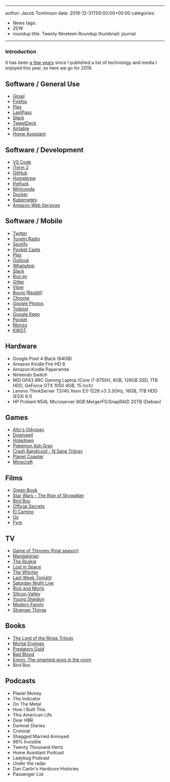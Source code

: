 
---
author: Jacob Tomlinson
date: 2019-12-31T00:00:00+00:00
categories:
  - News
tags:
  - 2019
  - roundup
title: Twenty Nineteen Roundup
thumbnail: journal
---


### Introduction

It has been [a few years](https://www.jacobtomlinson.co.uk/posts/2015/twenty-fifteen-roundup/) since I published a list of technology and media I enjoyed this year, so here we go for 2019.

## Software / General Use

 * [Gmail](https://mail.google.com/)
 * [Firefox](https://www.mozilla.org/en-GB/firefox/new/)
 * [Plex](https://plex.tv/)
 * [LastPass](https://lastpass.com/)
 * [Slack](https://slack.com/)
 * [TweetDeck](https://tweetdeck.twitter.com/)
 * [Airtable](https://airtable.com/)
 * [Home Assistant](https://www.home-assistant.io/)

## Software / Development

 * [VS Code](https://code.visualstudio.com/)
 * [iTerm 2](http://iterm2.com/)
 * [GitHub](https://github.com/)
 * [Homebrew](http://brew.sh/)
 * [thefuck](https://github.com/nvbn/thefuck)
 * [Miniconda](https://docs.conda.io/en/latest/miniconda.html)
 * [Docker](https://www.docker.com/)
 * [Kubernetes](https://kubernetes.io/)
 * [Amazon Web Services](https://aws.amazon.com/)

## Software / Mobile

 * [Twitter](https://play.google.com/store/apps/details?id=com.twitter.android&hl=en_GB)
 * [TuneIn Radio](https://play.google.com/store/apps/details?id=tunein.player&hl=en_GB)
 * [Spotify](https://play.google.com/store/apps/details?id=com.spotify.music&hl=en_GB)
 * [Pocket Casts](https://play.google.com/store/apps/details?id=au.com.shiftyjelly.pocketcasts&hl=en_GB)
 * [Plex](https://play.google.com/store/apps/details?id=com.plexapp.android&hl=en_GB)
 * [Outlook](https://play.google.com/store/apps/details?id=com.microsoft.office.outlook&hl=en_GB)
 * [WhatsApp](https://play.google.com/store/apps/details?id=com.whatsapp&hl=en_GB)
 * [Slack](https://play.google.com/store/apps/details?id=com.Slack&hl=en_GB)
 * [Riot.im](https://play.google.com/store/apps/details?id=im.vector.app&hl=en_GB)
 * [Gitter](https://play.google.com/store/apps/details?id=im.gitter.gitter&hl=en_GB)
 * [Viber](https://play.google.com/store/apps/details?id=com.viber.voip&hl=en_GB)
 * [Boost (Reddit)](https://play.google.com/store/apps/details?id=com.rubenmayayo.reddit&hl=en_GB)
 * [Chrome](https://play.google.com/store/apps/details?id=com.android.chrome&hl=en_GB)
 * [Google Photos](https://play.google.com/store/apps/details?id=com.google.android.apps.photos&hl=en_GB)
 * [Todoist](https://play.google.com/store/apps/details?id=com.todoist&hl=en_GB)
 * [Google Keep](https://play.google.com/store/apps/details?id=com.google.android.keep&hl=en_GB)
 * [Pocket](https://play.google.com/store/apps/details?id=com.ideashower.readitlater.pro&hl=en_GB)
 * [Monzo](https://play.google.com/store/apps/details?id=co.uk.getmondo&hl=en_GB)
 * [KWGT](https://play.google.com/store/apps/details?id=org.kustom.widget&hl=en_GB)

## Hardware

 * Google Pixel 4 Black (64GB)
 * Amazon Kindle Fire HD 8
 * Amazon Kindle Paperwhite
 * Nintendo Switch
 * MSI GF63 8RC Gaming Laptop (Core i7-8750H, 8GB, 128GB SSD, 1TB HDD, GeForce GTX 1050 4GB, 15 inch)
 * Lenovo ThinkServer TS140 Xeon E3-1226 v3 3.3GHz, 16GB, 1TB HDD (ESXi 6.1)
 * HP Proliant N54L Microserver 8GB MergerFS/SnapRAID 20TB (Debian)

## Games

 * [Alto's Odyssey](https://play.google.com/store/apps/details?id=com.noodlecake.altosodyssey&hl=en_GB)
 * [Downwell](https://play.google.com/store/apps/details?id=com.devolver.downwell_rerelease&hl=en_GB)
 * [Holedown](https://play.google.com/store/apps/details?id=com.grapefrukt.games.bore&hl=en_GB)
 * [Pokemon Ash Gray](https://www.pokecommunity.com/showthread.php?t=180722)
 * [Crash Bandicoot - N Sane Trilogy](https://www.nintendo.co.uk/Games/Nintendo-Switch/Crash-Bandicoot-N-Sane-Trilogy-1347784.html)
 * [Planet Coaster](https://store.steampowered.com/app/493340/Planet_Coaster/)
 * [Minecraft](https://www.nintendo.co.uk/Games/Nintendo-Switch/Minecraft-1386505.html)

## Films

* [Green Book](https://en.wikipedia.org/wiki/Green_Book_%28film%29)
* [Star Wars - The Rise of Skywalker](https://en.wikipedia.org/wiki/Star_Wars:_The_Rise_of_Skywalker)
* [Bird Box](https://en.wikipedia.org/wiki/Bird_Box_%28film%29)
* [Official Secrets](https://en.wikipedia.org/wiki/Official_Secrets_%28film%29)
* [El Camino](https://en.wikipedia.org/wiki/El_Camino:_A_Breaking_Bad_Movie?wprov=srpw1_0)
* [Us](https://en.wikipedia.org/wiki/Us_%282019_film%29)
* [Fyre](https://en.wikipedia.org/wiki/Fyre_%28film%29)

## TV

* [Game of Thrones (final season)](https://en.wikipedia.org/wiki/Game_of_Thrones)
* [Mandalorian](https://en.wikipedia.org/wiki/The_Mandalorian)
* [The Rookie](https://en.wikipedia.org/wiki/The_Rookie_%28TV_series%29)
* [Lost in Space](https://en.wikipedia.org/wiki/Lost_in_Space_%282018_TV_series%29)
* [The Witcher](https://en.wikipedia.org/wiki/The_Witcher_%28TV_series%29)
* [Last Week Tonight](https://en.wikipedia.org/wiki/Last_Week_Tonight_with_John_Oliver)
* [Saturday Night Live](https://en.wikipedia.org/wiki/Saturday_Night_Live)
* [Rick and Morty](https://en.wikipedia.org/wiki/Rick_and_Morty)
* [Silicon Valley](https://en.wikipedia.org/wiki/Silicon_Valley_%28TV_series%29)
* [Young Sheldon](https://en.wikipedia.org/wiki/Young_Sheldon)
* [Modern Family](https://en.wikipedia.org/wiki/Modern_Family)
* [Stranger Things](https://en.wikipedia.org/wiki/Stranger_Things)

## Books

* [The Lord of the Rings Trilogy](https://en.wikipedia.org/wiki/The_Lord_of_the_Rings)
* [Mortal Engines](https://en.wikipedia.org/wiki/Mortal_Engines)
* [Predators Gold](https://en.wikipedia.org/wiki/Predator%27s_Gold)
* [Bad Blood](https://en.wikipedia.org/wiki/Bad_Blood:_Secrets_and_Lies_in_a_Silicon_Valley_Startup)
* [Enron: The smartest guys in the room](https://en.wikipedia.org/wiki/Enron:_The_Smartest_Guys_in_the_Room)
* Bird Box

## Podcasts

* Planet Money
* The Indicator
* On The Metal
* How I Built This
* This American Life
* Dear HBR
* Darknet Diaries
* Criminal
* Shagged Married Annoyed
* 99% Invisible
* Twenty Thousand Hertz
* Home Assistant Podcast
* Ladybug Podcast
* Under the radar
* Dan Carlin's Hardcore Histories
* Passenger List
<!--stackedit_data:
eyJoaXN0b3J5IjpbMTMyMzM5NDY5MiwtMzEwMTYyNzA5XX0=
-->